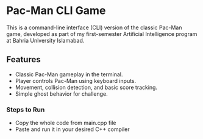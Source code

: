 
# Pac-Man CLI Game

This is a command-line interface (CLI) version of the classic Pac-Man game, developed as part of my first-semester Artificial Intelligence program at Bahria University Islamabad.

## Features

- Classic Pac-Man gameplay in the terminal.
- Player controls Pac-Man using keyboard inputs.
- Movement, collision detection, and basic score tracking.
- Simple ghost behavior for challenge.

### Steps to Run
- Copy the whole code from main.cpp file 
- Paste and run it in your desired C++ compiler
